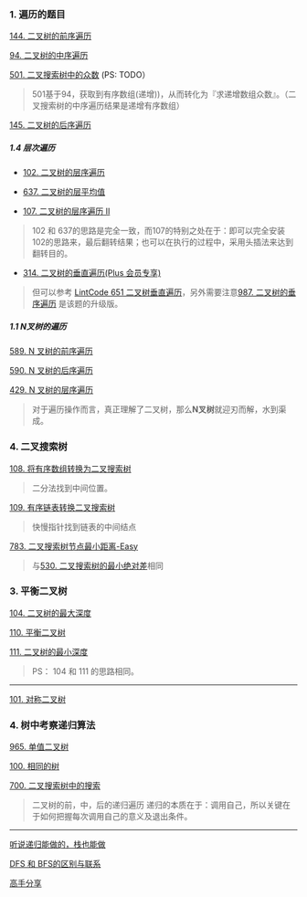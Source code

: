 
### 1. 遍历的题目
[144. 二叉树的前序遍历](https://leetcode-cn.com/problems/binary-tree-preorder-traversal/)

[94. 二叉树的中序遍历](https://leetcode-cn.com/problems/binary-tree-inorder-traversal/?utm_source=LCUS&utm_medium=ip_redirect&utm_campaign=transfer2china)

[501. 二叉搜索树中的众数](https://leetcode-cn.com/problems/find-mode-in-binary-search-tree/)  (PS: TODO）

> 501基于94，获取到有序数组(递增))，从而转化为『求递增数组众数』。（二叉搜索树的中序遍历结果是递增有序数组）


[145. 二叉树的后序遍历](https://leetcode-cn.com/problems/binary-tree-postorder-traversal/)
##### 1.4 层次遍历
* [102. 二叉树的层序遍历](https://leetcode-cn.com/problems/binary-tree-level-order-traversal/)

* [637. 二叉树的层平均值](https://leetcode-cn.com/problems/average-of-levels-in-binary-tree/)

* [107. 二叉树的层序遍历 II](https://leetcode-cn.com/problems/binary-tree-level-order-traversal-ii/)

> 102 和 637的思路是完全一致，而107的特别之处在于：即可以完全安装102的思路来，最后翻转结果；也可以在执行的过程中，采用头插法来达到翻转目的。

* [314. 二叉树的垂直遍历(Plus 会员专享)](https://leetcode-cn.com/problems/binary-tree-vertical-order-traversal/)
> 但可以参考 [LintCode 651 二叉树垂直遍历](https://www.lintcode.com/problem/651/)，另外需要注意[987. 二叉树的垂序遍历](https://leetcode-cn.com/problems/vertical-order-traversal-of-a-binary-tree/)
> 是该题的升级版。
##### 1.1 N叉树的遍历
[589. N 叉树的前序遍历](https://leetcode-cn.com/problems/n-ary-tree-preorder-traversal/)

[590. N 叉树的后序遍历](https://leetcode-cn.com/problems/n-ary-tree-postorder-traversal/)

[429. N 叉树的层序遍历](https://leetcode-cn.com/problems/n-ary-tree-level-order-traversal/)

> 对于遍历操作而言，真正理解了二叉树，那么**N叉树**就迎刃而解，水到渠成。

### 4. 二叉搜索树

[108. 将有序数组转换为二叉搜索树](https://leetcode-cn.com/problems/convert-sorted-array-to-binary-search-tree/)
> 二分法找到中间位置。

[109. 有序链表转换二叉搜索树](https://leetcode-cn.com/problems/convert-sorted-list-to-binary-search-tree/)
> 快慢指针找到链表的中间结点

[783. 二叉搜索树节点最小距离-Easy](https://leetcode-cn.com/problems/minimum-distance-between-bst-nodes/)
> 与[530. 二叉搜索树的最小绝对差](https://leetcode-cn.com/problems/minimum-absolute-difference-in-bst/)相同


### 3. 平衡二叉树
[104. 二叉树的最大深度](https://leetcode-cn.com/problems/maximum-depth-of-binary-tree/)

[110. 平衡二叉树](https://leetcode-cn.com/problems/balanced-binary-tree/)

[111. 二叉树的最小深度](https://leetcode-cn.com/problems/minimum-depth-of-binary-tree/)

> PS： 104 和 111 的思路相同。
---

[101. 对称二叉树](https://leetcode-cn.com/problems/symmetric-tree/)

### 4. 树中考察递归算法
[965. 单值二叉树](https://leetcode-cn.com/problems/univalued-binary-tree/)

[100. 相同的树](https://leetcode-cn.com/problems/same-tree/)

[700. 二叉搜索树中的搜索](https://leetcode-cn.com/problems/search-in-a-binary-search-tree/)

> 二叉树的前，中，后的递归遍历
> 递归的本质在于：调用自己，所以关键在于如何把握每次调用自己的意义及退出条件。

---
[听说递归能做的，栈也能做](https://mp.weixin.qq.com/s/c_zCrGHIVlBjUH_hJtghCg)

[DFS 和 BFS的区别与联系 ](https://leetcode-cn.com/problems/binary-tree-level-order-traversal/solution/bfs-de-shi-yong-chang-jing-zong-jie-ceng-xu-bian-l/)

[高手分享](https://leetcode-cn.com/problems/binary-tree-level-order-traversal/solution/er-cha-shu-ceng-xu-bian-li-deng-chang-wo-yao-da-sh/)

